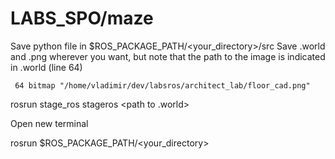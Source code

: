 # LABS_SPO/maze

Save python file in $ROS_PACKAGE_PATH/<your_directory>/src
Save .world and .png wherever you want, but note that the path to the image is indicated in .world (line 64)

     64 bitmap "/home/vladimir/dev/labsros/architect_lab/floor_cad.png"

rosrun stage_ros stageros <path to .world>

Open new terminal

rosrun $ROS_PACKAGE_PATH/<your_directory> <python file>
